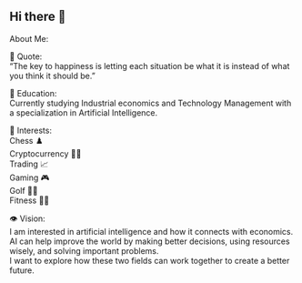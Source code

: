 ## Hi there 👋

About Me:

🤔 Quote: <br>
“The key to happiness is letting each situation be what it is instead of what you think it should be.”


🏦 Education: <br>
Currently studying Industrial economics and Technology Management with a specialization in Artificial Intelligence.

🤹 Interests: <br> 
Chess ♟️ <br>
Cryptocurrency 🔐💲 <br>
Trading 📈 <br>
Gaming 🎮 <br>
Golf 🏌️‍♂️ <br>
Fitness 🏋️‍♂️ <br>


👁️ Vision: <br>
I am interested in artificial intelligence and how it connects with economics. <br>
AI can help improve the world by making better decisions, using resources wisely, and solving important problems. <br>
I want to explore how these two fields can work together to create a better future. <br>




